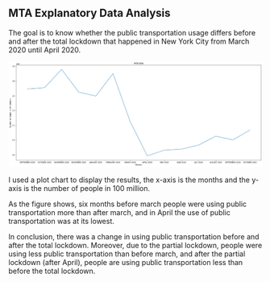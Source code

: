 ## MTA Explanatory Data Analysis

The goal is to know whether the public transportation usage differs before and after the total lockdown that happened in New York City from March 2020 until April 2020.


![](https://github.com/ghaliahmaher/data-science-projects/blob/master/figure%20of%20the%20EDA%20on%20MTA.png)


I used a plot chart to display the results, the x-axis is the months and the y-axis is the number of people in 100 million.

As the figure shows, six months before march people were using public transportation more than after march, and in April the use of public transportation was at its lowest.

In conclusion, there was a change in using public transportation before and after the total lockdown. Moreover, due to the partial lockdown, people were using less public transportation than before march, and after the partial lockdown (after April), people are using public transportation less than before the total lockdown.
